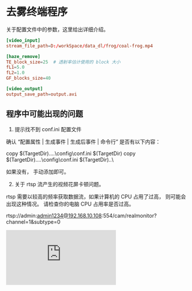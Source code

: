 # 去雾终端程序

关于配置文件中的参数，这里给出详细介绍。  

```conf
[video_input]
stream_file_path=D:/workSpace/data_dl/frog/coal-frog.mp4

[haze_remove]
TE_block_size=25  # 透射率估计使用的 block 大小
fL1=5.0
fL2=1.0
GF_blocks_size=40

[video_output]
output_save_path=output.avi
```


## 程序中可能出现的问题  

1. 提示找不到 conf.ini 配置文件  

确认 “配置属性 | 生成事件 | 生成后事件 | 命令行” 是否有以下内容：  

copy $(TargetDir)..\..\config\conf.ini  $(TargetDir)
copy $(TargetDir)..\..\config\conf.ini  $(TargetDir)..\

如果没有， 手动添加即可。  


2. 关于 rtsp 流产生的视频花屏卡顿问题。  

rtsp 需要以较高的频率获取数据流，如果计算机的 CPU 占用了过高， 则可能会出现这种情况。 请检查你的电脑 CPU 占用率是否过高。 

rtsp://admin:admin1234@192.168.10.108:554/cam/realmonitor?channel=1&subtype=0

![test](https://github.com/magic428/work_note/blob/master/deeplearning/Deeplearning_README.md)  